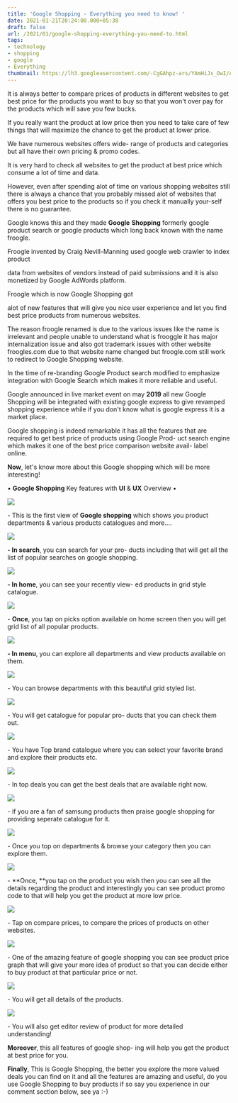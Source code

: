 ```yaml
---
title: 'Google Shopping - Everything you need to know! '
date: 2021-01-21T20:24:00.000+05:30
draft: false
url: /2021/01/google-shopping-everything-you-need-to.html
tags: 
- technology
- shopping
- google
- Everything
thumbnail: https://lh3.googleusercontent.com/-CgGAhpz-ars/YAmHiJs_OwI/AAAAAAAAC4k/-IvbM32iYZAsrvMI5_fV0KzRTTnz3rH3ACLcBGAsYHQ/s1600/1611237252721896-0.png "Google Shopping - Everything you need to know!"
--- 
```


  

It is always better to compare prices of products in different websites to get best price for the products you want to buy so that you won't over pay for the products which will save you few bucks. 

  

If you really want the product at low price then you need to take care of few things that will maximize the chance to get the product at lower price. 

  

We have numerous websites offers wide- range of products and categories but all have their own pricing & promo codes. 

  

It is very hard to check all websites to get the product at best price which consume a lot of time and data. 

  

However, even after spending alot of time on various shopping websites still there is always a chance that you probably missed alot of websites that offers you best price to the products so if you check it manually your-self there is no guarantee. 

  

Google knows this and they made **Google** **Shopping** formerly google product search or google products which long back known with the name froogle. 

  

Froogle invented by Craig Nevill-Manning used google web crawler to index product

data from websites of vendors instead of paid submissions and it is also monetized by Google AdWords platform. 

  

Froogle which is now Google Shopping got

alot of new features that will give you nice user experience and let you find best price products from numerous websites. 

  

The reason froogle renamed is due to the various issues like the name is irrelevant and people unable to understand what is frooggle it has major internalization issue and also got trademark issues with other website froogles.com due to that website name changed but froogle.com still work to redirect to Google Shopping website. 

  

In the time of re-branding Google Product search modified to emphasize integration with Google Search which makes it more reliable and useful. 

  

Google announced in live market event on may **2019** all new Google Shopping will be integrated with existing google express to give revamped shopping experience while if you don't know what is google express it is a market place. 

  

Google shopping is indeed remarkable it has all the features that are required to get best price of products using Google Prod- uct search engine which makes it one of the best price comparison website avail- label online. 

  

**Now**, let's know more about this Google shopping which will be more interesting! 

  

• **Google Shopping** Key features with **UI** & **UX** Overview •

  

  

 ![](https://lh3.googleusercontent.com/-Iy49y-uJt9s/YAmHhONdcFI/AAAAAAAAC4g/N0Wmm3rbQ8g1Y4zmjX4NOPoUuLYPOMimgCLcBGAsYHQ/s1600/1611237244418659-1.png) 

  

  

\- This is the first view of **Google shopping** which shows you product departments & various products catalogues and more.... 

  

 ![](https://lh3.googleusercontent.com/-E9gEX3Wyr1s/YAmHfP6PJWI/AAAAAAAAC4c/WS-xsml2yL4ANCjkmUIf9kC72moFPF4oACLcBGAsYHQ/s1600/1611237239032452-2.png) 

  

  

**\- In search**, you can search for your pro- ducts including that will get all the list of popular searches on google shopping. 

  

 ![](https://lh3.googleusercontent.com/-ZgqKp5oP844/YAmHdhyl9wI/AAAAAAAAC4U/y2uFnwqPwG8zmK5ljeZ9Jb5gFkcKEE0zwCLcBGAsYHQ/s1600/1611237234483205-3.png) 

  

  

**\- In home**, you can see your recently view- ed products in grid style catalogue.

  

 ![](https://lh3.googleusercontent.com/-_gm7-5MlhbM/YAmHcm9AAwI/AAAAAAAAC4Q/wB2iZv81prMlCIPIrWEzbj5UGhNgduigQCLcBGAsYHQ/s1600/1611237229518236-4.png) 

  

  

\- **Once**, you tap on picks option available on home screen then you will get grid list of all popular products. 

  

 ![](https://lh3.googleusercontent.com/-vPIyXHhPc_E/YAmHbeJ_CXI/AAAAAAAAC4M/0uX0RTF8qvElUVAVuOQmejV-Nc0pZJQawCLcBGAsYHQ/s1600/1611237224165330-5.png) 

  

  

**\- In menu**, you can explore all departments and view products available on them. 

  

 ![](https://lh3.googleusercontent.com/-Lxm7KbpKwHY/YAmHZ8rs9TI/AAAAAAAAC4I/aUnQnq0_uyA652s2oy7-p_63fgqLqkwwgCLcBGAsYHQ/s1600/1611237218031131-6.png) 

  

\- You can browse departments with this beautiful grid styled list. 

  

 ![](https://lh3.googleusercontent.com/-B4_Pz4vWN7A/YAmHYbGUc1I/AAAAAAAAC4E/RZk25dtvKOAlD5-8PoxW9gvIN_HS0TWkACLcBGAsYHQ/s1600/1611237210921923-7.png) 

  

\- You will get catalogue for popular pro- ducts that you can check them out. 

  

 ![](https://lh3.googleusercontent.com/-YtTVt1r3LNY/YAmHWiiFjBI/AAAAAAAAC4A/R4xMAW1HOzU0Nxs5kQ-7OIFKRDCEYZU4gCLcBGAsYHQ/s1600/1611237206731802-8.png) 

  

  

\- You have Top brand catalogue where you can select your favorite brand and explore their products etc. 

  

  

 ![](https://lh3.googleusercontent.com/-G4D5DIxtnAU/YAmHVlkNOTI/AAAAAAAAC38/eZOWiuX1huMmm_m1DQXhY07A6DJO2yz2QCLcBGAsYHQ/s1600/1611237202018383-9.png) 

  

  

  

\- In top deals you can get the best deals that are available right now. 

  

  

 ![](https://lh3.googleusercontent.com/-B1neZsDRZeg/YAmHUUPoEeI/AAAAAAAAC34/XRPD2X7R-FQghihPuOCtK-reACLPqXMTwCLcBGAsYHQ/s1600/1611237197971607-10.png) 

  

\- if you are a fan of samsung products then praise google shopping for providing seperate catalogue for it. 

  

 ![](https://lh3.googleusercontent.com/-xw8qMRvHt2Q/YAmHTVNza-I/AAAAAAAAC30/6BPP3lxsKeIOxt75_b9CHGlEXdHzlQRDwCLcBGAsYHQ/s1600/1611237192973416-11.png) 

  

  

\- Once you top on departments & browse your category then you can explore them. 

  

 ![](https://lh3.googleusercontent.com/-D0Nyk5sfuBA/YAmHSPeZLtI/AAAAAAAAC3w/j0VhfhWx7hwO4i2zhyeIk7lhADgNnPECACLcBGAsYHQ/s1600/1611237181682730-12.png) 

  

\- **Once, **you tap on the product you wish then you can see all the details regarding the product and interestingly you can see product promo code to that will help you get the product at more low price.   

  

 ![](https://lh3.googleusercontent.com/-9DRJBA6Ow9Q/YAmHPBXT_cI/AAAAAAAAC3s/san75TQyGtAjSJzyzinSU3-PfDzxRpAKACLcBGAsYHQ/s1600/1611237177552283-13.png) 

  

\- Tap on compare prices, to compare the prices of products on other websites. 

  

 ![](https://lh3.googleusercontent.com/-EvwNfXpBvKc/YAmHONC1D3I/AAAAAAAAC3o/Pgj9Fyq--f8rJh9aeEGCNVzjbhV2FvBmwCLcBGAsYHQ/s1600/1611237173021763-14.png) 

  

  

\- One of the amazing feature of google shopping you can see product price graph that will give your more idea of product so that you can decide either to buy product at that particular price or not. 

  

  

 ![](https://lh3.googleusercontent.com/-KeR0Pxco5-o/YAmHNAQ_nRI/AAAAAAAAC3k/mU8WOP1gCp0jtJrDahXrCuzp1yPkOm6eQCLcBGAsYHQ/s1600/1611237168550166-15.png) 

  

  

\- You will get all details of the products. 

  

 ![](https://lh3.googleusercontent.com/-wSkxi1ozB9c/YAmHL_pvclI/AAAAAAAAC3g/mtn3zKDFnUQC7rDGch83Yj9n7V6WwdFsACLcBGAsYHQ/s1600/1611237162516157-16.png) 

  

  

\- You will also get editor review of product for more detailed understanding! 

  

**Moreover**, this all features of google shop- ing will help you get the product at best price for you. 

  

**Finally**, This is Google Shopping, the better you explore the more valued deals you can find on it and all the features are amazing and useful, do you use Google Shopping to buy products if so say you experience in our comment section below, see ya :-)
